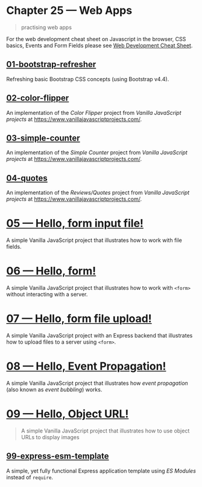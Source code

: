 # Chapter 25 &mdash; Web Apps
> practising web apps

For the web development cheat sheet on Javascript in the browser, CSS basics, Events and Form Fields please see [Web Development Cheat Sheet](https://github.com/sergiofgonzalez/eloquent-js/blob/3rd_edition/chapter18-http-and-forms/CHEAT_SHEET.md).

## [01-bootstrap-refresher](./01-bootstrap-refresher/)
Refreshing basic Bootstrap CSS concepts (using Bootstrap v4.4).

## [02-color-flipper](./02-color-flipper/)
An implementation of the *Color Flipper* project from *Vanilla JavaScript projects* at https://www.vanillajavascriptprojects.com/.

## [03-simple-counter](./03-simple-counter/)
An implementation of the *Simple Counter* project from *Vanilla JavaScript projects* at https://www.vanillajavascriptprojects.com/.

## [04-quotes](./04-quotes/)
An implementation of the *Reviews/Quotes* project from *Vanilla JavaScript projects* at https://www.vanillajavascriptprojects.com/.

# [05 &mdash; Hello, form input file!](05-hello-form-input-file)
A simple Vanilla JavaScript project that illustrates how to work with file fields.

# [06 &mdash; Hello, form!](06-hello-form)
A simple Vanilla JavaScript project that illustrates how to work with `<form>` without interacting with a server.

# [07 &mdash; Hello, form file upload!](07-hello-form-file-upload)
A simple Vanilla JavaScript project with an Express backend that illustrates how to upload files to a server using `<form>`.

# [08 &mdash; Hello, Event Propagation!](08-hello-event-propagation)
A simple Vanilla JavaScript project that illustrates how *event propagation* (also known as *event bubbling*) works.

# [09 &mdash; Hello, Object URL!](09-hello-object-url)
> A simple Vanilla JavaScript project that illustrates how to use object URLs to display images


## [99-express-esm-template](./99-express-esm-template/)
A simple, yet fully functional Express application template using *ES Modules* instead of `require`.